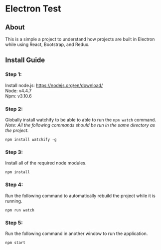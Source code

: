 # Electron Test

## About

This is a simple a project to understand how projects are built in Electron while using React, Bootstrap, and Redux.

## Install Guide

### Step 1:
Install node.js: https://nodejs.org/en/download/ <br/>
Node: v4.4.7 <br/>
Npm: v3.10.6

### Step 2:
Globally install watchify to be able to able to run the `npm watch` command. <br/>
*Note: All the following commands should be run in the same directory as the project.*
```
npm install watchify -g
```

### Step 3:
Install all of the required node modules.
```
npm install
```

### Step 4:
Run the following command to automatically rebuild the project while it is running.
```
npm run watch
```

### Step 5:
Run the following command in another window to run the application.
```
npm start
```
